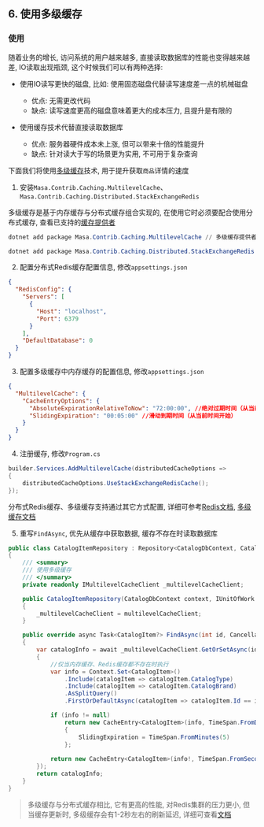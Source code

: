 ## 6. 使用多级缓存

### 使用

随着业务的增长, 访问系统的用户越来越多, 直接读取数据库的性能也变得越来越差, IO读取出现瓶颈, 这个时候我们可以有两种选择:

* 使用IO读写更快的磁盘, 比如: 使用固态磁盘代替读写速度差一点的机械磁盘
  * 优点: 无需更改代码
  * 缺点: 读写速度更高的磁盘意味着更大的成本压力, 且提升是有限的

* 使用缓存技术代替直接读取数据库
  * 优点: 服务器硬件成本未上涨, 但可以带来十倍的性能提升
  * 缺点: 针对读大于写的场景更为实用, 不可用于复杂查询

下面我们将使用[多级缓存](/framework/building-blocks/caching/multilevel-cache)技术, 用于提升获取`商品`详情的速度

1. 安装`Masa.Contrib.Caching.MultilevelCache`、`Masa.Contrib.Caching.Distributed.StackExchangeRedis`

多级缓存是基于内存缓存与分布式缓存组合实现的, 在使用它时必须要配合使用分布式缓存, 查看已支持的[缓存提供者](/framework/building-blocks/caching/overview)

```powershell
dotnet add package Masa.Contrib.Caching.MultilevelCache // 多级缓存提供者

dotnet add package Masa.Contrib.Caching.Distributed.StackExchangeRedis //分布式Redis缓存提供者
```

2. 配置分布式Redis缓存配置信息, 修改`appsettings.json`

```appsettings.json
{
  "RedisConfig": {
    "Servers": [
      {
        "Host": "localhost",
        "Port": 6379
      }
    ],
    "DefaultDatabase": 0
  }
}
```

3. 配置多级缓存中内存缓存的配置信息, 修改`appsettings.json`

```appsettings.json
{
  "MultilevelCache": {
    "CacheEntryOptions": {
      "AbsoluteExpirationRelativeToNow": "72:00:00", //绝对过期时间（从当前时间算起）
      "SlidingExpiration": "00:05:00" //滑动到期时间（从当前时间开始）
    }
  }
}
```

4. 注册缓存, 修改`Program.cs`

```csharp
builder.Services.AddMultilevelCache(distributedCacheOptions =>
{
    distributedCacheOptions.UseStackExchangeRedisCache();
});
```

分布式Redis缓存、多级缓存支持通过其它方式配置, 详细可参考[Redis文档](/framework/building-blocks/caching/stackexchange-redis), [多级缓存文档](/framework/building-blocks/caching/multilevel-cache) 

5. 重写`FindAsync`, 优先从缓存中获取数据, 缓存不存在时读取数据库

```csharp
public class CatalogItemRepository : Repository<CatalogDbContext, CatalogItem, int>, ICatalogItemRepository
{
    /// <summary>
    /// 使用多级缓存
    /// </summary>
    private readonly IMultilevelCacheClient _multilevelCacheClient;

    public CatalogItemRepository(CatalogDbContext context, IUnitOfWork unitOfWork, IMultilevelCacheClient multilevelCacheClient) : base(context, unitOfWork)
    {
        _multilevelCacheClient = multilevelCacheClient;
    }

    public override async Task<CatalogItem?> FindAsync(int id, CancellationToken cancellationToken = default)
    {
        var catalogInfo = await _multilevelCacheClient.GetOrSetAsync(id.ToString(), () =>
        {
            //仅当内存缓存、Redis缓存都不存在时执行
            var info = Context.Set<CatalogItem>()
                .Include(catalogItem => catalogItem.CatalogType)
                .Include(catalogItem => catalogItem.CatalogBrand)
                .AsSplitQuery()
                .FirstOrDefaultAsync(catalogItem => catalogItem.Id == id, cancellationToken).ConfigureAwait(false).GetAwaiter().GetResult();

            if (info != null)
                return new CacheEntry<CatalogItem>(info, TimeSpan.FromDays(3))
                {
                    SlidingExpiration = TimeSpan.FromMinutes(5)
                };
            
            return new CacheEntry<CatalogItem>(info!, TimeSpan.FromSeconds(5));
        });
        return catalogInfo;
    }
}
```

> 多级缓存与分布式缓存相比, 它有更高的性能, 对Redis集群的压力更小, 但当缓存更新时, 多级缓存会有1-2秒左右的刷新延迟, 详细可查看[文档](/framework/building-blocks/caching/multilevel-cache)